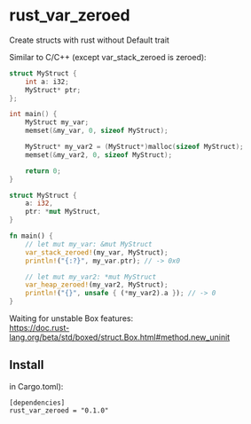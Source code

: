 # rust_var_zeroed

Create structs with rust without Default trait

Similar to C/C++ (except var_stack_zeroed is zeroed):
```cpp
struct MyStruct {
    int a: i32;
    MyStruct* ptr;
};

int main() {
    MyStruct my_var;
    memset(&my_var, 0, sizeof MyStruct);

    MyStruct* my_var2 = (MyStruct*)malloc(sizeof MyStruct);
    memset(&my_var2, 0, sizeof MyStruct);

    return 0;
}
```

```rs
struct MyStruct {
    a: i32,
    ptr: *mut MyStruct,
}

fn main() {
    // let mut my_var: &mut MyStruct
    var_stack_zeroed!(my_var, MyStruct);
    println!("{:?}", my_var.ptr); // -> 0x0

    // let mut my_var2: *mut MyStruct
    var_heap_zeroed!(my_var2, MyStruct);
    println!("{}", unsafe { (*my_var2).a }); // -> 0
}
```

Waiting for unstable Box features:  
https://doc.rust-lang.org/beta/std/boxed/struct.Box.html#method.new_uninit

## Install

in Cargo.toml):
```
[dependencies]
rust_var_zeroed = "0.1.0"
```